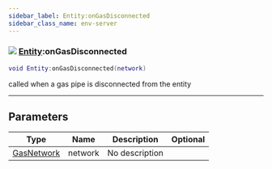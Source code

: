 ```yaml
---
sidebar_label: Entity:onGasDisconnected
sidebar_class_name: env-server
---
```


### ![](/img/wiki/server.png) [Entity](../entity/README.md):onGasDisconnected

```lua
void Entity:onGasDisconnected(network)
```

called when a gas pipe is disconnected from the entity<br/>

-----------------
## Parameters

| Type   | Name | Description | Optional |
| ------ | ---- | ----------- | -------: |
| [GasNetwork](../gasnetwork/README.md) | network | No description |   |

